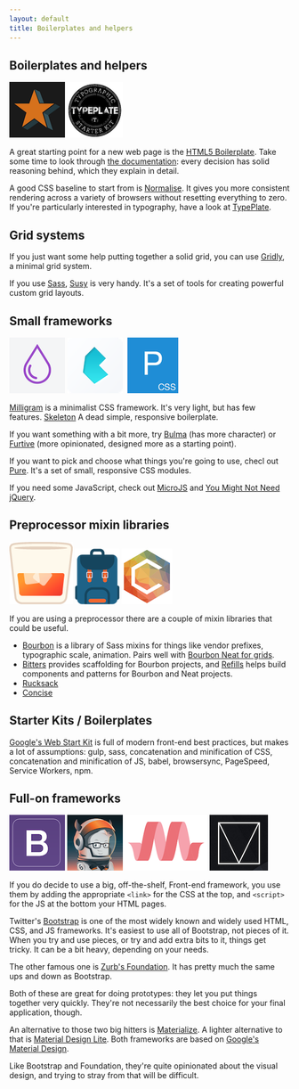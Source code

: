 ```yaml
---
layout: default
title: Boilerplates and helpers
---
```


## Boilerplates and helpers

[![](img/h5bp.png)](https://html5boilerplate.com/) [![](img/typeplate.png)](http://typeplate.com/)

A great starting point for a new web page is the [HTML5 Boilerplate](https://html5boilerplate.com/). Take some time to look through [the documentation](https://github.com/h5bp/html5-boilerplate/blob/5.3.0/dist/doc/TOC.md): every decision has solid reasoning behind, which they explain in detail.

A good CSS baseline to start from is [Normalise](https://necolas.github.io/normalize.css/). It gives you more consistent rendering across a variety of browsers without resetting everything to zero. If you're particularly interested in typography, have a look at [TypePlate](http://typeplate.com/).

## Grid systems

If you just want some help putting together a solid grid, you can use [Gridly](http://ionicabizau.github.io/gridly/example/), a minimal grid system.

If you use [Sass](http://sass-lang.com/), [Susy](http://susy.oddbird.net/) is very handy. It's a set of tools for creating powerful custom grid layouts.

## Small frameworks

 [![](img/milligram.png)](http://milligram.github.io/) [![](img/bulma.png)](http://bulma.io/) [![](img/pure.png)](http://purecss.io/)

[Milligram](http://milligram.github.io/) is a minimalist CSS framework. It's very light, but has few features. [Skeleton](http://getskeleton.com/) A dead simple, responsive boilerplate.

If you want something with a bit more, try [Bulma](http://bulma.io/) (has more character) or [Furtive](http://furtive.co/) (more opinionated, designed more as a starting point).

If you want to pick and choose what things you're going to use, checl out [Pure](http://purecss.io/). It's a set of small, responsive CSS modules.

If you need some JavaScript, check out [MicroJS](http://microjs.com/) and [You Might Not Need jQuery](http://youmightnotneedjquery.com/).

## Preprocessor mixin libraries

[![](img/bourbon.png)](http://bourbon.io/) [![](img/rucksack.png)](http://simplaio.github.io/rucksack/) [![](img/concise.png)](http://concisecss.com/)

If you are using a preprocessor there are a couple of mixin libraries that could be useful.

* [Bourbon](http://bourbon.io/) is a library of Sass mixins for things like vendor prefixes, typographic scale, animation. Pairs well with [Bourbon Neat for grids](http://neat.bourbon.io/).
* [Bitters](http://bitters.bourbon.io/) provides scaffolding for Bourbon projects, and [Refills](http://refills.bourbon.io/) helps build components and patterns for Bourbon and Neat projects.
* [Rucksack](http://simplaio.github.io/rucksack/)
* [Concise](http://concisecss.com/)

## Starter Kits / Boilerplates

[Google's Web Start Kit](https://developers.google.com/web/tools/starter-kit/) is full of modern front-end best practices, but makes a lot of assumptions: gulp, sass, concatenation and minification of CSS, concatenation and minification of JS, babel, browsersync, PageSpeed, Service Workers, npm.

## Full-on frameworks

[![](img/bootstrap.png)](http://getbootstrap.com/) [![](img/foundation.png)](http://foundation.zurb.com/) [![](img/materialize.png)](http://materializecss.com/) [![](img/mdl.png)](http://www.getmdl.io/)

If you do decide to use a big, off-the-shelf, Front-end framework, you use them by adding the appropriate `<link>` for the CSS at the top, and `<script>` for the JS at the bottom your HTML pages.

Twitter's [Bootstrap](http://getbootstrap.com/) is one of the most widely known and widely used HTML, CSS, and JS frameworks. It's easiest to use all of Bootstrap, not pieces of it. When you try and use pieces, or try and add extra bits to it, things get tricky. It can be a bit heavy, depending on your needs.

The other famous one is [Zurb's Foundation](http://foundation.zurb.com/). It has pretty much the same ups and down as Bootstrap.

Both of these are great for doing prototypes: they let you put things together very quickly. They're not necessarily the best choice for your final application, though.

An alternative to those two big hitters is [Materialize](http://materializecss.com/). A lighter alternative to that is [Material Design Lite](http://www.getmdl.io/). Both frameworks are based on [Google's Material Design](https://www.google.com/design/spec/material-design/introduction.html).

Like Bootstrap and Foundation, they're quite opinionated about the visual design, and trying to stray from that will be difficult.
